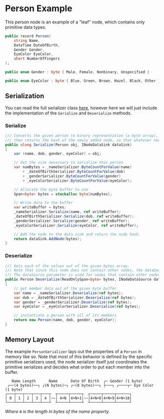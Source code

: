 # Person Example

This person node is an example of a "leaf" node, which contains only primitive data types.

```c#
public record Person(
	string Name,
	DateTime DateOfBirth,
	Gender Gender,
	EyeColor EyeColor,
	short NumberOfFingers
);

public enum Gender : byte { Male, Female, Nonbinary, Unspecified }

public enum EyeColor : byte { Blue, Green, Brown, Hazel, Black, Other }
```

## Serialization

You can read the full serializer class [here](../ExamplesCode/Person.cs),
however here we will just include the implementation of the `Serialize` and `Deserialize` methods.

### Serialize

```c#
/// Converts the given person to binary representation (a byte array), submits it as a new node to the data sink,
/// then returns the hash of the newly added node, so that whatever node contains this can use the hash.
public ulong Serialize(Person obj, INodeDataSink dataSink)
{
    var (name, dob, gender, eyeColor) = obj;

    // Get the size necessary to serialize this person
    var numBytes = _nameSerializer.ByteCountForValue(name)
        + _dateOfBirthSerializer.ByteCountForValue(dob)
        + _genderSerializer.ByteCountForValue(gender)
        + _eyeColorSerializer.ByteCountForValue(eyeColor);

    // Allocate the byte buffer to use
    Span<byte> bytes = stackalloc byte[numBytes];

    // Write data to the buffer
    var writeBuffer = bytes;
    _nameSerializer.Serialize(name, ref writeBuffer);
    _dateOfBirthSerializer.Serialize(dob, ref writeBuffer);
    _genderSerializer.Serialize(gender, ref writeBuffer);
    _eyeColorSerializer.Serialize(eyeColor, ref writeBuffer);

    // Add the node to the data sink and return the node hash.
    return dataSink.AddNode(bytes);
}
```

### Deserialize

```c#
/// Gets each of the values out of the given bytes array.
/// Note that since this node does not contain other nodes, the dataSource parameter is not used.
/// The dataSource parameter is used for nodes that contain other nodes so that they can retrieve their child nodes from the data source.
public Person Deserialize(ReadOnlySpan<byte> bytes, INodeDataSource dataSource)
{
    // get member data out of the given byte buffer
    var name = _nameSerializer.Deserialize(ref bytes);
    var dob = _dateOfBirthSerializer.Deserialize(ref bytes);
    var gender = _genderSerializer.Deserialize(ref bytes);
    var eyeColor = _eyeColorSerializer.Deserialize(ref bytes);

    // instantiate a person with all of its members
    return new Person(name, dob, gender, eyeColor);
}
```

## Memory Layout

The example `PersonSerializer` lays out the properties of a `Person` in memory like so.
Note that most of this behavior is defined by the specific primitive serializers used,
the node serializer itself just coordinates the primitive serializes and decides what order to put each member into the buffer.

```
   Name Length      Name      Date Of Birth  ┌─ Gender (1 byte)
 ┌──(4 bytes)──┐ ┌(N bytes)─┐ ┌─(8 bytes)──┐ ├───┐ ┌────┬─ Eye Color (1 byte)
┌───┬───┬───┬───┬───┬  ┬─────┬─────┬  ┬─────┬─────┬──────┐
│ 0 │ 1 │ 2 │ 3 │ 4 │~~│ 4+N │4+N+1│~~│4+N+8│4+N+9│4+N+10│
└───┴───┴───┴───┴───┴  ┴─────┴─────┴  ┴─────┴─────┴──────┘
```

*Where `N` is the length in bytes of the name property.*
